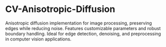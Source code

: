 # CV-Anisotropic-Diffusion
Anisotropic diffusion implementation for image processing, preserving edges while reducing noise. Features customizable parameters and robust boundary handling. Ideal for edge detection, denoising, and preprocessing in computer vision applications.
